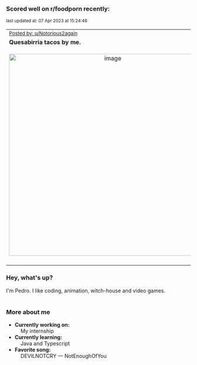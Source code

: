 ### Scored well on r/foodporn recently:

<p align="left"><sub>last updated at: 07 Apr 2023 at 15:24:46</sub></p>

|   |
| --- |
| <sub>[Posted by: u/Notorious2again][source]</sub> |
| **Quesabirria tacos by me.** | 
|<p align="center"> <img alt="image" src="https://i.redd.it/2ezxgn9j70sa1.jpg" width="550" /> </p>|
|   |

### Hey, what's up?

I'm Pedro. I like coding, animation, witch-house and video games.<br><br>

### More about me
- **Currently working on:**  
&nbsp;&nbsp;&nbsp;&nbsp;My internship
- **Currently learning:**  
&nbsp;&nbsp;&nbsp;&nbsp;Java and Typescript
- **Favorite song:**  
&nbsp;&nbsp;&nbsp;&nbsp;DEVILNOTCRY — NotEnoughOfYou<br><br>

  



  
  
  
[linkedin]: https://linkedin.com/in/pedro-h-r-gomes-8a487b14a/
[gmail]: mailto:pilique11@gmail.com
[source]: https://reddit.com/r/FoodPorn/comments/12c2pp9/quesabirria_tacos_by_me/
[redditAPI]: https://www.reddit.com/dev/api/